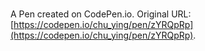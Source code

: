 # 

A Pen created on CodePen.io. Original URL: [https://codepen.io/chu_ying/pen/zYRQpRp](https://codepen.io/chu_ying/pen/zYRQpRp).

